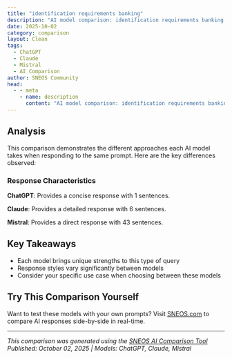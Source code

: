 ```yaml
---
title: "identification requirements banking"
description: "AI model comparison: identification requirements banking..."
date: 2025-10-02
category: comparison
layout: Clean
tags:
  - ChatGPT
  - Claude
  - Mistral
  - AI Comparison
author: SNEOS Community
head:
  - - meta
    - name: description
      content: "AI model comparison: identification requirements banking..."
---
```


<ChatComparison
  title="identification requirements banking"
  prompt="identification requirements banking"
  :responses='{
    "ChatGPT": "Identification requirements in banking can vary by country and institution, but they generally adhere to regulations aimed at preventing fraud, money laundering, and other illegal activities. Here are some common identification requirements that banks may enforce:\n\n1. **Government-Issued ID**: Most banks require at least one form of government-issued identification, such as:\n   - Passport\n   - Driver&#39;s license\n   - National ID card\n   - Military ID\n\n2. **Proof of Address**: To verify a customer&#39;s residence, banks often require documentation that shows the individual&#39;s current address, which can include:\n   - Utility bills (e.g., electricity, water, internet)\n   - Bank statements\n   - Lease agreements\n   - Official government correspondence\n\n3. **Social Security Number or Tax Identification Number** (in the U.S.): Banks typically require a Social Security Number (SSN) for U.S. citizens and Permanent Residents. Non-residents may need to provide an Individual Taxpayer Identification Number (ITIN) or other relevant identifiers.\n\n4. **Date of Birth**: Banks generally need to verify the customer&#39;s age, which is often done by requesting the date of birth on the ID.\n\n5. **Additional Documentation**: Depending on the type of account or service (such as loans), banks may request further information, which can include:\n   - Employment verification (pay stubs, employment letters)\n   - Financial statements (if applicable for loans)\n   - Additional forms of identification\n\n6. **Video Verification**: In some cases, especially with online banking, some institutions may use video calls to verify identity.\n\n7. **Know Your Customer (KYC) Compliance**: Banks typically follow KYC regulations which require them to collect and verify identity information to ensure they know who they are dealing with.\n\n8. **Enhanced Due Diligence**: For high-risk customers or transactions, banks may have stricter requirements and ask for more detailed information.\n\n### Considerations\n- It is essential to check with the specific bank or financial institution for their exact identification requirements.\n- Privacy practices should also be considered, as banks must protect personal information according to applicable laws.\n\n### Conclusion\nOverall, identification requirements are an essential part of banking, facilitating secure and compliant financial services. Always consult with your bank for their specific policies, as they can differ widely based on local laws and the bank&#39;s own policies.",
    "Claude": "# Banking Identification Requirements\n\nBanking institutions have strict identification requirements to comply with regulations like the **Bank Secrecy Act** and **Know Your Customer (KYC)** rules. Here\u0027s what you typically need:\n\n## Primary Identification (Choose One)\n- **Driver\u0027s license** (valid, unexpired)\n- **State-issued ID card**\n- **U.S. passport**\n- **Military ID**\n- **Tribal identification card**\n\n## Secondary Documentation Usually Required\n- **Social Security card** or **Individual Taxpayer Identification Number (ITIN)**\n- **Proof of address** (utility bill, lease agreement, bank statement from last 60-90 days)\n\n## Additional Requirements for Different Situations\n\n### **Non-U.S. Citizens**\n- Valid passport from home country\n- Visa or immigration documents\n- ITIN or Social Security Number (if applicable)\n\n### **Business Accounts**\n- Business license\n- Articles of incorporation\n- Employer Identification Number (EIN)\n- Operating agreements\n\n### **Minor Accounts**\n- Minor\u0027s identification\n- Parent/guardian identification\n- Birth certificate\n- Social Security card\n\n## Digital Banking Considerations\n- **Online applications** may require document uploads\n- **Video verification** calls are increasingly common\n- **Identity verification services** may cross-reference multiple databases\n\n## Important Notes\n- Requirements can vary by bank and account type\n- Some banks may accept alternative forms of ID\n- International students and workers may have additional options\n- Always call ahead to confirm specific requirements\n\nWould you like more details about any specific banking situation or type of account?",
    "Mistral": "Identifying requirements for banking typically involves verifying the identity of customers to comply with regulations, prevent fraud, and ensure the security of financial transactions. Here are some common identification requirements for banking:\n\n### 1. **Know Your Customer (KYC) Procedures**\n   - **Government-Issued ID**: Passport, driver\u0027s license, national ID card, etc.\n   - **Proof of Address**: Utility bills, bank statements, rental agreements, etc.\n   - **Photograph**: A recent photograph for verification purposes.\n   - **Signature**: A sample of the customer\u0027s signature.\n\n### 2. **Anti-Money Laundering (AML) Compliance**\n   - **Customer Due Diligence (CDD)**: Collecting and verifying information about the customer\u0027s identity, source of funds, and purpose of the account.\n   - **Enhanced Due Diligence (EDD)**: Additional scrutiny for high-risk customers, such as politically exposed persons (PEPs) or customers from high-risk countries.\n   - **Ongoing Monitoring**: Continuous monitoring of customer transactions and activities to detect suspicious behavior.\n\n### 3. **Documentation Requirements**\n   - **For Individuals**:\n     - **Primary ID**: Passport, driver\u0027s license, national ID card.\n     - **Secondary ID**: Birth certificate, social security card.\n     - **Proof of Address**: Utility bills, bank statements, rental agreements.\n   - **For Businesses**:\n     - **Business Registration Documents**: Certificate of incorporation, articles of association, business license.\n     - **Proof of Address**: Utility bills, bank statements, rental agreements for the business.\n     - **Beneficial Ownership Information**: Details about individuals who own or control the business.\n\n### 4. **Biometric Verification**\n   - **Fingerprint Scanning**: Used in some countries for account opening and transactions.\n   - **Facial Recognition**: Used for online banking and mobile app authentication.\n   - **Voice Recognition**: Used for telephone banking authentication.\n\n### 5. **Digital Identification**\n   - **E-KYC**: Electronic Know Your Customer processes using digital documents and biometric verification.\n   - **Digital Signatures**: Used for signing documents electronically.\n   - **Two-Factor Authentication (2FA)**: Additional layer of security using SMS, email, or authentication apps.\n\n### 6. **Regulatory Compliance**\n   - **FATCA/CRS**: Foreign Account Tax Compliance Act (FATCA) and Common Reporting Standard (CRS) requirements for reporting foreign accounts.\n   - **GDPR**: General Data Protection Regulation compliance for handling personal data.\n\n### 7. **Transaction Monitoring**\n   - **Suspicious Activity Reports (SARs)**: Reporting unusual or suspicious transactions to regulatory authorities.\n   - **Currency Transaction Reports (CTRs)**: Reporting large cash transactions.\n\n### 8. **Customer Consent**\n   - **Consent Forms**: Obtaining customer consent for data collection, processing, and sharing.\n   - **Privacy Policies**: Informing customers about how their data will be used and protected.\n\n### 9. **Technological Requirements**\n   - **Secure Communication Channels**: Encrypted communication for online banking and mobile apps.\n   - **Data Encryption**: Encrypting sensitive data to prevent unauthorized access.\n   - **Fraud Detection Systems**: Advanced algorithms and machine learning to detect fraudulent activities.\n\n### 10. **Customer Support**\n   - **Customer Service**: Providing assistance for identity verification and resolving identification issues.\n   - **Help Desk**: Offering support for technical issues related to identification and authentication.\n\nThese requirements can vary depending on the jurisdiction, the type of banking service, and the specific regulations in place. Banks must stay updated with the latest regulatory changes and technological advancements to ensure compliance and security."
  }'
  published-date="12:33"
/>

## Analysis

This comparison demonstrates the different approaches each AI model takes when responding to the same prompt. Here are the key differences observed:

### Response Characteristics

**ChatGPT**: Provides a concise response with 1 sentences. 

**Claude**: Provides a detailed response with 6 sentences. 

**Mistral**: Provides a direct response with 43 sentences. 

## Key Takeaways

- Each model brings unique strengths to this type of query
- Response styles vary significantly between models
- Consider your specific use case when choosing between these models

## Try This Comparison Yourself

Want to test these models with your own prompts? Visit [SNEOS.com](https://sneos.com) to compare AI responses side-by-side in real-time.

---

*This comparison was generated using the [SNEOS AI Comparison Tool](https://sneos.com)*
*Published: October 02, 2025 | Models: ChatGPT, Claude, Mistral*
